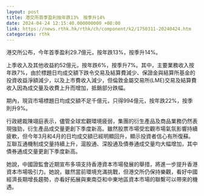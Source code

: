 ```yaml
---
layout: post
title: 港交所首季盈利按年跌13%　按季升14%
date: 2024-04-24 12:15:40.000000000 +08:00
link: https://news.rthk.hk/rthk/ch/component/k2/1750311-20240424.htm
categories: rthk
---
```


港交所公布，今年首季盈利29.7億元，按年跌13%，按季升14%。

上季收入及其他收益約52億元，按年跌6%，按季升7%。其中，主要業務收入按年跌7%，由於標題日均成交額下跌令交易及結算費減少、保證金與結算所基金的投資收益淨額減少，以及上市費收入減少，但倫敦金屬交易所(LME)交易及結算費收入因為成交量及收費上升而增加，抵銷部分跌幅。

期內，現貨市場標題日均成交額不足千億元，只得994億元，按年跌22%，按季則升9%。

行政總裁陳翊庭表示，儘管全球宏觀環境疲弱，集團的衍生產品及商品業務仍然表現強勁，衍生產品成交量更創下季度新高。雖然股票市場受宏觀市場氣氛影響持續疲軟，但今年3月和4月的日均成交額已經明顯回升，顯示投資者信心有所復蘇。互聯互通機制成交量持續上升，滬股通、深股通及債券通成交量均大幅增加，其中債券通成交量更創下季度新高。

她說，中國證監會近期宣布多項支持香港資本市場發展的舉措，將進一步提升香港資本市場吸引力。她說，雖然當前環境充滿挑戰，但港交所仍保持樂觀，看好中國經濟長期增長趨勢，亦看好拓展與東南亞和中東地區資本市場的聯繫可以帶來的機遇。
